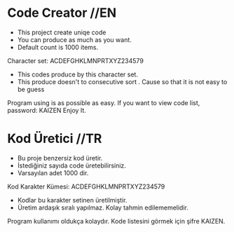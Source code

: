 # Code Creator //EN

- This project create uniqe code
- You can produce as much as you want. 
- Default count is 1000 items.

Character set: ACDEFGHKLMNPRTXYZ234579
- This codes produce by this character set.
- This produce doesn't to consecutive sort . Cause so that it is not easy to be guess

Program using is as possible as easy. If you want to view code list, password: KAIZEN
Enjoy It.

# Kod Üretici //TR

- Bu proje benzersiz kod üretir.
- İstediğiniz sayıda code üretebilirsiniz.
- Varsayılan adet 1000 dir.

Kod Karakter Kümesi: ACDEFGHKLMNPRTXYZ234579
- Kodlar bu karakter setinen üretilmiştir.
- Üretim ardaşık sıralı yapılmaz. Kolay tahmin edilememelidir.

Program kullanımı oldukça kolaydır. Kode listesini görmek için şifre KAIZEN.
